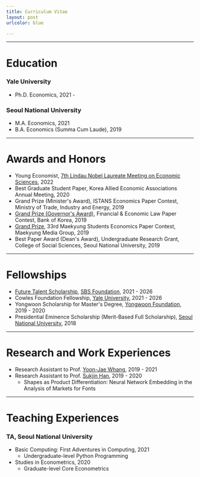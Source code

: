 ```yaml
---
title: Curriculum Vitae
layout: post
urlcolor: blue

---
```

---
# Education

### Yale University

- Ph.D. Economics, 2021 -  
### Seoul National University

- M.A. Economics, 2021
- B.A. Economics (Summa Cum Laude), 2019
---

# Awards and Honors

- Young Economist, [7th Lindau Nobel Laureate Meeting on Economic Sciences](https://www.lindau-nobel.org/), 2022
- Best Graduate Student Paper, Korea Allied Economic Associations Annual Meeting, 2020
- Grand Prize (Minister's Award), ISTANS Economics Paper Contest, Ministry of Trade,  Industry and Energy, 2019
- [Grand Prize (Governor's Award)](https://academic.naver.com/article.naver?doc_id=603653347),  Financial & Economic Law Paper Contest, Bank of Korea, 2019
- [Grand Prize](https://www.mk.co.kr/news/society/view/2019/03/138969/), 33rd Maekyung Students Economics Paper Contest, Maekyung Media Group, 2019
- Best Paper Award (Dean's Award), Undergraduate Research Grant, College of Social Sciences, Seoul National University, 2019

---

# Fellowships

- [Future Talent Scholarship](http://foundation.sbs.co.kr/culture.cmd?act=activityPhotoView&bbsId=1400&bbsSeqn=4635&currentPage=1), [SBS Foundation](http://foundation.sbs.co.kr/culture.cmd?act=MAIN), 2021 - 2026
- Cowles Foundation Fellowship, [Yale University](https://cowles.yale.edu/), 2021 - 2026
- Yongwoon Scholarship for Master's Degree, [Yongwoon Foundation](http://www.yongwoon.co.kr/), 2019 - 2020
- Presidential Eminence Scholarship (Merit-Based Full Scholarship), [Seoul National University](http://www.snu.ac.kr), 2018

---

# Research and Work Experiences
- Research Assistant to Prof. [Yoon-Jae Whang](https://sites.google.com/site/whangyjhomepage/), 2019 - 2021
- Research Assistant to Prof. [Sukjin Han](https://sukjinhan.com/), 2019 - 2020
  - Shapes as Product Differentiation: Neural Network Embedding in the Analysis of Markets for Fonts
---

# Teaching Experiences

### TA, Seoul National University

- Basic Computing: First Adventures in Computing, 2021    
  - Undergraduate-level Python Programming
- Studies in Econometrics, 2020
  - Graduate-level Core Econometrics
